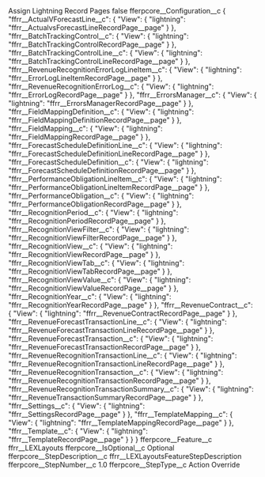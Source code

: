 <?xml version="1.0" encoding="UTF-8"?>
<CustomMetadata xmlns="http://soap.sforce.com/2006/04/metadata" xmlns:xsi="http://www.w3.org/2001/XMLSchema-instance" xmlns:xsd="http://www.w3.org/2001/XMLSchema">
    <label>Assign Lightning Record Pages</label>
    <protected>false</protected>
    <values>
        <field>fferpcore__Configuration__c</field>
        <value xsi:type="xsd:string">{
                &quot;ffrr__ActualVForecastLine__c&quot;: {
                    &quot;View&quot;: {
                        &quot;lightning&quot;: &quot;ffrr__ActualvsForecastLineRecordPage__page&quot;
                    }
                },
                &quot;ffrr__BatchTrackingControl__c&quot;: {
                    &quot;View&quot;: {
                        &quot;lightning&quot;: &quot;ffrr__BatchTrackingControlRecordPage__page&quot;
                    }
                },
                &quot;ffrr__BatchTrackingControlLine__c&quot;: {
                    &quot;View&quot;: {
                        &quot;lightning&quot;: &quot;ffrr__BatchTrackingControlLineRecordPage__page&quot;
                    }
                },
                &quot;ffrr__RevenueRecognitionErrorLogLineItem__c&quot;: {
                    &quot;View&quot;: {
                        &quot;lightning&quot;: &quot;ffrr__ErrorLogLineItemRecordPage__page&quot;
                    }
                },
                &quot;ffrr__RevenueRecognitionErrorLog__c&quot;: {
                    &quot;View&quot;: {
                        &quot;lightning&quot;: &quot;ffrr__ErrorLogRecordPage__page&quot;
                    }
                },
                &quot;ffrr__ErrorsManager__c&quot;: {
                    &quot;View&quot;: {
                        &quot;lightning&quot;: &quot;ffrr__ErrorsManagerRecordPage__page&quot;
                    }
                },
                &quot;ffrr__FieldMappingDefinition__c&quot;: {
                    &quot;View&quot;: {
                        &quot;lightning&quot;: &quot;ffrr__FieldMappingDefinitionRecordPage__page&quot;
                    }
                },
                &quot;ffrr__FieldMapping__c&quot;: {
                    &quot;View&quot;: {
                        &quot;lightning&quot;: &quot;ffrr__FieldMappingRecordPage__page&quot;
                    }
                },
                &quot;ffrr__ForecastScheduleDefinitionLine__c&quot;: {
                    &quot;View&quot;: {
                        &quot;lightning&quot;: &quot;ffrr__ForecastScheduleDefinitionLineRecordPage__page&quot;
                    }
                },
                &quot;ffrr__ForecastScheduleDefinition__c&quot;: {
                    &quot;View&quot;: {
                        &quot;lightning&quot;: &quot;ffrr__ForecastScheduleDefinitionRecordPage__page&quot;
                    }
                },
                &quot;ffrr__PerformanceObligationLineItem__c&quot;: {
                    &quot;View&quot;: {
                        &quot;lightning&quot;: &quot;ffrr__PerformanceObligationLineItemRecordPage__page&quot;
                    }
                },
                &quot;ffrr__PerformanceObligation__c&quot;: {
                    &quot;View&quot;: {
                        &quot;lightning&quot;: &quot;ffrr__PerformanceObligationRecordPage__page&quot;
                    }
                },
                &quot;ffrr__RecognitionPeriod__c&quot;: {
                    &quot;View&quot;: {
                        &quot;lightning&quot;: &quot;ffrr__RecognitionPeriodRecordPage__page&quot;
                    }
                },
                &quot;ffrr__RecognitionViewFilter__c&quot;: {
                    &quot;View&quot;: {
                        &quot;lightning&quot;: &quot;ffrr__RecognitionViewFilterRecordPage__page&quot;
                    }
                },
                &quot;ffrr__RecognitionView__c&quot;: {
                    &quot;View&quot;: {
                        &quot;lightning&quot;: &quot;ffrr__RecognitionViewRecordPage__page&quot;
                    }
                },
                &quot;ffrr__RecognitionViewTab__c&quot;: {
                    &quot;View&quot;: {
                        &quot;lightning&quot;: &quot;ffrr__RecognitionViewTabRecordPage__page&quot;
                    }
                },
                &quot;ffrr__RecognitionViewValue__c&quot;: {
                    &quot;View&quot;: {
                        &quot;lightning&quot;: &quot;ffrr__RecognitionViewValueRecordPage__page&quot;
                    }
                },
                &quot;ffrr__RecognitionYear__c&quot;: {
                    &quot;View&quot;: {
                        &quot;lightning&quot;: &quot;ffrr__RecognitionYearRecordPage__page&quot;
                    }
                },
                &quot;ffrr__RevenueContract__c&quot;: {
                    &quot;View&quot;: {
                        &quot;lightning&quot;: &quot;ffrr__RevenueContractRecordPage__page&quot;
                    }
                },
                &quot;ffrr__RevenueForecastTransactionLine__c&quot;: {
                    &quot;View&quot;: {
                        &quot;lightning&quot;: &quot;ffrr__RevenueForecastTransactionLineRecordPage__page&quot;
                    }
                },
                &quot;ffrr__RevenueForecastTransaction__c&quot;: {
                    &quot;View&quot;: {
                        &quot;lightning&quot;: &quot;ffrr__RevenueForecastTransactionRecordPage__page&quot;
                    }
                },
                &quot;ffrr__RevenueRecognitionTransactionLine__c&quot;: {
                    &quot;View&quot;: {
                        &quot;lightning&quot;: &quot;ffrr__RevenueRecognitionTransactionLineRecordPage__page&quot;
                    }
                },
                &quot;ffrr__RevenueRecognitionTransaction__c&quot;: {
                    &quot;View&quot;: {
                        &quot;lightning&quot;: &quot;ffrr__RevenueRecognitionTransactionRecordPage__page&quot;
                    }
                },
                &quot;ffrr__RevenueRecognitionTransactionSummary__c&quot;: {
                    &quot;View&quot;: {
                        &quot;lightning&quot;: &quot;ffrr__RevenueTransactionSummaryRecordPage__page&quot;
                    }
                },
                &quot;ffrr__Settings__c&quot;: {
                    &quot;View&quot;: {
                        &quot;lightning&quot;: &quot;ffrr__SettingsRecordPage__page&quot;
                    }
                },
                &quot;ffrr__TemplateMapping__c&quot;: {
                    &quot;View&quot;: {
                        &quot;lightning&quot;: &quot;ffrr__TemplateMappingRecordPage__page&quot;
                    }
                },
                &quot;ffrr__Template__c&quot;: {
                    &quot;View&quot;: {
                        &quot;lightning&quot;: &quot;ffrr__TemplateRecordPage__page&quot;
                    }
                }
            }</value>
    </values>
    <values>
        <field>fferpcore__Feature__c</field>
        <value xsi:type="xsd:string">ffrr__LEXLayouts</value>
    </values>
    <values>
        <field>fferpcore__IsOptional__c</field>
        <value xsi:type="xsd:string">Optional</value>
    </values>
    <values>
        <field>fferpcore__StepDescription__c</field>
        <value xsi:type="xsd:string">ffrr__LEXLayoutsFeatureStepDescription</value>
    </values>
    <values>
        <field>fferpcore__StepNumber__c</field>
        <value xsi:type="xsd:double">1.0</value>
    </values>
    <values>
        <field>fferpcore__StepType__c</field>
        <value xsi:type="xsd:string">Action Override</value>
    </values>
</CustomMetadata>
